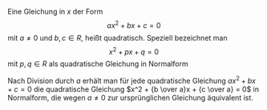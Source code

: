 
Eine Gleichung in $x$ der Form
$$ax^2+bx+c = 0$$
mit $a \neq 0$ und $b,c \in R$, heißt quadratisch. Speziell bezeichnet man 
$$x^2 + px + q = 0$$
mit $p, q \in R$ als quadratische Gleichung in Normalform

Nach Division durch $a$ erhält man für jede quadratische Gleichung $ax^2+bx+c = 0$ die quadratische Gleichung $x^2 + {b \over a}x + {c \over a} = 0$ in Normalform, die wegen $a \neq 0$ zur ursprünglichen Gleichung äquivalent ist.